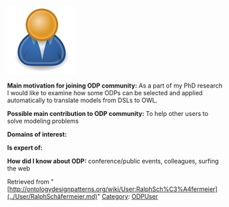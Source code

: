 [![Image:ODPUser.png](../images/a/a6/ODPUser.png)](../Image/ODPUser.png.md "Image:ODPUser.png")




  





__Main motivation for joining ODP community:__ As a part of my PhD research I would like to examine how some ODPs can be selected and applied automatically to translate models from DSLs to OWL.


__Possible main contribution to ODP community:__ To help other users to solve modeling problems


__Domains of interest:__


  



__Is expert of:__


  

__How did I know about ODP:__ conference/public events, colleagues, surfing the web






Retrieved from "[http://ontologydesignpatterns.org/wiki/User:RalphSch%C3%A4fermeier](../User/RalphSchäfermeier.md)"
 [Category](http://ontologydesignpatterns.org/wiki/Special:Categories "Special:Categories"): [ODPUser](../Category/ODPUser.md "Category:ODPUser")